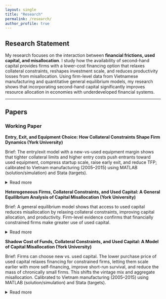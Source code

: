 ```yaml
---
layout: single
title: "Research"
permalink: /research/
author_profile: true
---
```


## Research Statement
My research focuses on the interaction between **financial frictions, used capital, and misallocation**. I study how the availability of second-hand capital provides firms with a lower-cost financing option that relaxes collateral constraints, reshapes investment scale, and reduces productivity losses from misallocation. Using firm-level data from Vietnamese manufacturing and quantitative general equilibrium models, my research shows that incorporating second-hand capital significantly improves resource allocation in economies with underdeveloped financial systems.

---

## Papers

### Working Paper
**Entry, Exit, and Equipment Choice: How Collateral Constraints Shape Firm Dynamics (York University)**  

Brief: The entry/exit model with a new-vs-used equipment margin shows that tighter collateral limits and higher entry costs push entrants toward used equipment, compress startup scale, raise early exit, and reduce TFP; calibrated to Vietnam manufacturing (2005–2015) using MATLAB (solution/simulation) and Stata (targets).
<details><summary>Read more</summary>
I develop a heterogeneous-firm model with entry, exit, and an explicit choice between new and used equipment. Two frictions—collateral limits and entry costs—govern market access, startup scale, vintage at birth, leverage, and survival. The used stock evolves realistically: each period, some new equipment transitions into the used pool, and some used equipment retires. I solve and simulate the model in MATLAB (collocation plus large-panel simulations) and build calibration targets in Stata from Vietnam’s 2005–2015 manufacturing data, including the used-investment share, debt-to-GDP, output volatility, and short- to medium-run persistence. The framework quantifies how tighter finance and higher entry fees push marginal entrants toward cheaper used equipment and smaller initial scale, increasing early-life exit and lowering TFP through composition and scale distortions. Policy counterfactuals compare lowering entry fees with relaxing collateral limits, tracing impacts on entry and exit, the cohort vintage mix, leverage, output moments, and productivity.
</details>

**Heterogeneous Firms, Collateral Constraints, and Used Capital: A General Equilibrium Analysis of Capital Misallocation (York University)**

Brief: A general equilibrium model shows that access to used capital reduces misallocation by relaxing collateral constraints, improving capital allocation, and productivity. Firm-level evidence confirms that financially constrained firms make greater use of used capital.
<details><summary>Read more</summary>
This study examines how used capital helps reduce the productivity losses created by financial frictions in developing economies. Drawing on Vietnamese manufacturing data, it develops a general equilibrium model in which heterogeneous firms rent both new and used capital while facing collateral constraints. Because used capital is cheaper to rent and requires less collateral, constrained firms can operate closer to their efficient scale, which improves aggregate efficiency. The model shows that when used capital is available, misallocation losses are markedly lower than in an economy restricted to new capital. Firm-level evidence further confirms that financially constrained firms rely more heavily on used capital, in line with the theoretical predictions. Together, these findings suggest that secondary markets for used capital serve as a key channel for relaxing borrowing constraints and enhancing resource allocation in economies with underdeveloped financial systems.
</details>


**Shadow Cost of Funds, Collateral Constraints, and Used Capital: A Model of Capital Misallocation (York University)**

Brief: Firms can choose new vs. used capital. The lower purchase price of used capital relaxes financing for constrained firms, letting them scale earlier with more self-financing, improve short-run survival, and reduce the mass of chronically small firms. This shifts the vintage mix and aggregate misallocation. Calibrated to Vietnam manufacturing (2005–2015) using MATLAB (solution/simulation) and Stata (targets).
<details><summary>Read more</summary> 
  This paper builds a firm-dynamics model without an entry margin. Firms face a collateral-style affordability cap and a shadow cost of funds that captures financing tightness. The key feature is a vintage choice between new and used capital treated as two distinct goods: a unit bought as new remains new; a unit bought as used remains used. There is no conversion from new to used and no additional within-type quality downgrading beyond standard (type-specific) depreciation.
Mechanism: Because used capital has a lower upfront price, constrained firms can expand capacity sooner with less external finance, while self-financing builds assets. Large, unconstrained firms change their vintage mix little.
Implementation uses MATLAB to solve and simulate the model and Stata to construct 2005–2015 targets from Vietnam manufacturing (used-investment share, debt-to-GDP, output volatility, and persistence).





### Publication
**Geoeconomics of Global Energy Transformation: Oil Prices, Polyethylene Costs, and Shale Gas in the U.S.**  
*Published August 2022* — 
<a href="https://wsps.ut.ac.ir/article_93569.html" target="_blank" rel="noopener noreferrer">Article link</a>  
Time-series evidence on pass-through from oil and shale-gas shocks to petrochemical input costs quantifies the magnitude and timing.

---

## Research in Progress

**Cultural and ESG Predictors of Human Development: A Machine-Learning Approach (in progress)**  
<details><summary>Read more</summary>
This project integrates **environmental, social, and governance (ESG) indicators** with **Hofstede’s cultural dimensions** to build a predictive model of the Human Development Index (HDI). Using techniques such as **gradient boosting, penalized regression, and unsupervised clustering**, the framework identifies nonlinear interactions and latent groupings in high-dimensional data. The research highlights how cultural values, governance quality, and sustainability practices jointly shape human development outcomes. It not only improves forecasting accuracy relative to traditional models but also uncovers policy-relevant pathways, showing, for example, how combinations of governance strength and cultural orientation condition the returns to social investment. By merging cross-country datasets with advanced machine learning, the project advances the measurement of development and provides a richer understanding of the institutional and cultural drivers of long-run welfare.
</details>


---

## Additional Projects

**Macroeconomic Indexes and Petrochemical Sector Performance (University of Tehran)**  
Brief: A Panel VAR shows deposit-rate shocks lower stock returns; real-exchange-rate and market-return shocks raise them; oil-price shocks depress returns but fade gradually.  
<details><summary>Read more</summary>
In this study, I apply a PVAR to examine how oil prices, real exchange rates, deposit rates, and market returns shape stock returns in Iran’s petrochemical sector. Impulse–response functions show deposit-rate shocks reduce returns, exchange-rate shocks increase them, and oil shocks have a negative yet diminishing effect across quarters—highlighting persistent macro-financial channels shaping firm performance.
</details>

**Master’s Thesis (Energy Economics)** — *The Effect of Shale Gas Expansion on the Attractiveness of Iran’s Petrochemical Industry*  
Brief: Global shale gas lowered feedstock costs abroad, intensifying competition and challenging Iran’s export position; domestic exchange-rate and inflation dynamics are also pivotal.  
<details><summary>Read more</summary>
The thesis studies how the U.S. shale-gas boom reshaped global petrochemical competitiveness. Using time-series and panel econometrics (e.g., VECM/cointegration), it links shale-driven energy price changes with polyethylene prices and sectoral performance, showing how external energy shocks and domestic macro factors jointly determine industry attractiveness.
</details>

**Shale-Gas Revolution and Polyethylene Prices (University of Tehran)**  
Brief: Time-series models trace pass-through from shale-driven gas price declines to lower polyethylene prices, revealing strong energy-to-industry transmission.  
<details><summary>Read more</summary>
Econometric analysis shows that cheaper gas inputs increased supply and put durable downward pressure on polymer prices, illustrating how energy shocks propagate through manufacturing cost structures and global competition.
</details>

**Gas Pricing Mechanisms (University of Tehran)**  
Brief: Policy framework for efficient and equitable natural-gas pricing under natural-monopoly conditions, estimated with GMM to handle endogeneity and dynamics.  
<details><summary>Read more</summary>
Grounded in public-sector pricing and Ramsey principles, the project estimates demand and cost relationships and evaluates alternative pricing rules under subsidy reform. GMM estimation provides consistent dynamics, yielding benchmarks that balance fiscal goals, consumer welfare, and industrial competitiveness.
</details>

**Health Financing and Inequality in Iran (Industry)**  
Brief: Using province-by-year data, places with higher average household income have fewer infant and overall deaths, while more income inequality is linked to more deaths. Insurance coverage, education, and health-care capacity also help reduce deaths.
<details><summary>Read more</summary> I compare each province to itself over time (so fixed local traits don’t bias results) and track two outcomes: infant mortality and all-cause mortality. The main drivers are log household spending (a proxy for income), the Gini index (a measure of inequality), education, insurance coverage, and healthcare capacity. To check the direction of cause and effect, I also repeat the analysis using past values as instruments. The pattern is robust: higher income → lower mortality; higher inequality → higher mortality; more insurance, education, and care capacity → lower mortality. </details>

---

## Research Assistant
- **York University (Macroeconomics)** — with Tasso Adamopoulos and Chaoran Chen; macroeconomic data analysis and model support.  
- **York University (Macroeconomics)** — with Tasso Adamopoulos; macroeconomic data analysis.  
- **Electricity Markets (Energy Economics)** — with Jeremy Lin; data analysis on electricity-market projects.  
- **University of Tehran (Energy Economics)** — with Farkhondeh Jabal Ameli; energy-sector data analysis.  


